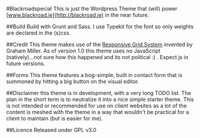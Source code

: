#Blackroadspecial
This is just the Wordpress Theme that (will) power [www.blackroad.ie](http://blackroad.ie)
in the near future.

##Build
Build with Grunt and Sass.
I use Typekit for the font so only weights are declared in the (s)css.

##Credit
This theme makes use of the [Responsive Grid System](https://github.com/grahammiller/ResponsiveGridSystem) invented by Graham Miller.
As of version 1.0 this theme uses no JavaScript (natively)...not sure how this happened and its not political :) . Expect js in future versions.

##Forms
This theme features a bog-simple, built in contact form that is summoned by hitting a big button on the visual editor.

##Disclaimer
this theme is in development, with a very long TODO list.
The plan in the short term is to neutralize it into a nice simple starter theme.
This is not intended or recommended for use on client websites as a lot of the content is meshed with the theme in a way that wouldn't be practical for a client to maintain (but is easier for me).

##Licence
Released under GPL v3.0
